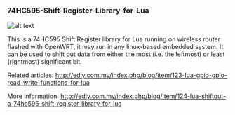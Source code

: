 ### 74HC595-Shift-Register-Library-for-Lua
![alt text](https://cloud.githubusercontent.com/assets/2958810/10215596/7fa9cc6a-6855-11e5-8673-cfc6655aba5b.jpg "Lua_ShiftOut")

This is a 74HC595 Shift Register library for Lua running on wireless router flashed with OpenWRT, it may run in any linux-based embedded system. It can be used to shift out data from either the most (i.e. the leftmost) or least (rightmost) significant bit.

Related articles: 
http://ediy.com.my/index.php/blog/item/123-lua-gpio-gpio-read-write-functions-for-lua

More information: 
http://ediy.com.my/index.php/blog/item/124-lua-shiftout-a-74hc595-shift-register-library-for-lua
